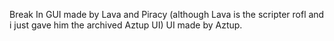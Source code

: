 Break In GUI made by Lava and Piracy
(although Lava is the scripter rofl and i just gave him the archived Aztup UI)
UI made by Aztup.
